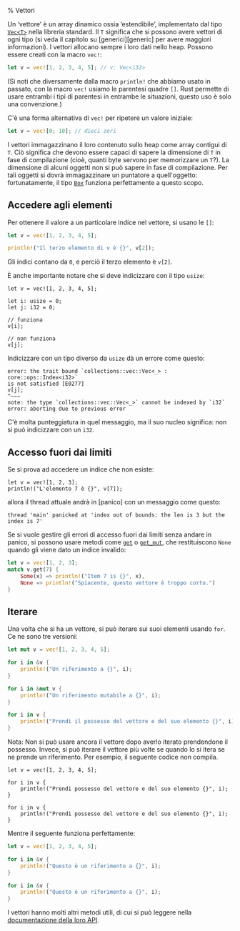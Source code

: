 % Vettori

Un ‘vettore’ è un array dinamico ossia ‘estendibile’, implementato dal tipo
[`Vec<T>`][vec] nella libreria standard. Il `T` significa che si possono avere
vettori di ogni tipo (si veda il capitolo su [generici][generic] per avere
maggiori informazioni).
I vettori allocano sempre i loro dati nello heap.
Possono essere creati con la macro `vec!`:

```rust
let v = vec![1, 2, 3, 4, 5]; // v: Vec<i32>
```

(Si noti che diversamente dalla macro `println!` che abbiamo usato in passato,
con la macro `vec!` usiamo le parentesi quadre `[]`. Rust permette di usare
entrambi i tipi di parentesi in entrambe le situazioni, questo uso è solo
una convenzione.)

C'è una forma alternativa di `vec!` per ripetere un valore iniziale:

```rust
let v = vec![0; 10]; // dieci zeri
```

I vettori immagazzinano il loro contenuto sullo heap come array contigui
di `T`. Ciò significa che devono essere capaci di sapere la dimensione di `T`
in fase di compilazione (cioè, quanti byte servono per memorizzare un `T`?).
La dimensione di alcuni oggetti non si può sapere in fase di compilazione.
Per tali oggetti si dovrà immagazzinare un puntatore a quell'oggetto:
fortunatamente, il tipo [`Box`][box] funziona perfettamente a questo scopo.

## Accedere agli elementi

Per ottenere il valore a un particolare indice nel vettore, si usano le `[]`:

```rust
let v = vec![1, 2, 3, 4, 5];

println!("Il terzo elemento di v è {}", v[2]);
```

Gli indici contano da `0`, e perciò il terzo elemento è `v[2]`.

È anche importante notare che si deve indicizzare con il tipo `usize`:

```rust,ignore
let v = vec![1, 2, 3, 4, 5];

let i: usize = 0;
let j: i32 = 0;

// funziona
v[i];

// non funziona
v[j];
```

Indicizzare con un tipo diverso da `usize` dà un errore come questo:

```text
error: the trait bound `collections::vec::Vec<_> : core::ops::Index<i32>`
is not satisfied [E0277]
v[j];
^~~~
note: the type `collections::vec::Vec<_>` cannot be indexed by `i32`
error: aborting due to previous error
```

C'è molta punteggiatura in quel messaggio, ma il suo nucleo significa:
non si può indicizzare con un `i32`.

## Accesso fuori dai limiti

Se si prova ad accedere un indice che non esiste:

```rust,ignore
let v = vec![1, 2, 3];
println!("L'elemento 7 è {}", v[7]);
```

allora il thread attuale andrà in [panico] con un messaggio come questo:

```text
thread 'main' panicked at 'index out of bounds: the len is 3 but the index is 7'
```

Se si vuole gestire gli errori di accesso fuori dai limiti senza andare
in panico, si possono usare metodi come [`get`][get] o [`get_mut`][get_mut],
che restituiscono `None` quando gli viene dato un indice invalido:

```rust
let v = vec![1, 2, 3];
match v.get(7) {
    Some(x) => println!("Item 7 is {}", x),
    None => println!("Spiacente, questo vettore è troppo corto.")
}
```

## Iterare

Una volta che si ha un vettore, si può iterare sui suoi elementi usando `for`.
Ce ne sono tre versioni:

```rust
let mut v = vec![1, 2, 3, 4, 5];

for i in &v {
    println!("Un riferimento a {}", i);
}

for i in &mut v {
    println!("Un riferimento mutabile a {}", i);
}

for i in v {
    println!("Prendi il possesso del vettore e del suo elemento {}", i);
}
```

Nota: Non si può usare ancora il vettore dopo averlo iterato prendendone
il possesso. Invece, si può iterare il vettore più volte se quando lo si itera
se ne prende un riferimento.
Per esempio, il seguente codice non compila.

```rust,ignore
let v = vec![1, 2, 3, 4, 5];

for i in v {
    println!("Prendi possesso del vettore e del suo elemento {}", i);
}

for i in v {
    println!("Prendi possesso del vettore e del suo elemento {}", i);
}
```

Mentre il seguente funziona perfettamente:

```rust
let v = vec![1, 2, 3, 4, 5];

for i in &v {
    println!("Questo è un riferimento a {}", i);
}

for i in &v {
    println!("Questo è un riferimento a {}", i);
}
```

I vettori hanno molti altri metodi utili, di cui si può leggere nella
[documentazione della loro API][vec].

[vec]: ../std/vec/index.html
[box]: ../std/boxed/index.html
[generici]: generics.html
[panic]: concurrency.html#panics
[get]: ../std/vec/struct.Vec.html#method.get
[get_mut]: ../std/vec/struct.Vec.html#method.get_mut

